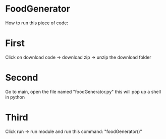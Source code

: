 # FoodGenerator
How to run this piece of code:
# First
Click on download code -> download zip -> unzip the download folder
# Second
Go to main, open the file named "foodGenerator.py" this will pop up a shell in python
# Third
Click run -> run module and run this command: "foodGenerator()"
